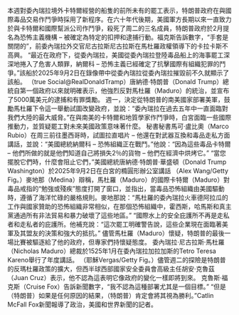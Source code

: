 本週對委內瑞拉境外卡特爾經營的船隻的前所未有的罷工表示，特朗普政府在與國際毒品交易作鬥爭時採用了新程序。在六十年代後期，美國軍方長期以來一直致力於與卡特爾和國際幫派公司作鬥爭，殺死了周二的三名成員，特朗普政府於2月提名為恐怖主義機構 – 被確定為特定的扣押和逮捕行動。福克斯告訴數字，“手套是關閉的”，前委內瑞拉外交官尼古拉斯尼古拉斯在馬杜羅政權領導下的卡拉卡斯不高興。 “最近在政府下，從委內瑞拉，美國從委內瑞拉登陸毒品船上的海事罷工深深地捲入了危害人類罪，納爾科 – 恐怖主義已經確定了抗擊國際有組織犯罪的鬥爭。”該船於2025年9月2日在錄像帶中從委內瑞拉從委內瑞拉摧毀前不久就顯示了該船。 （true Social@RealDonaldTramp）唐納德·特朗普（Donald Trump）總統自第一個政府以來就明確表示，他強烈反對馬杜羅（Maduro）的統治，並宣布了5000萬美元的逮捕和有罪獎勵。 週一，決定從特朗普的南美國家部署美軍，鼓勵馬杜羅下令這一舉動試圖改變政府，並說：“委內瑞拉在過去五年中一直面臨對我們大陸的最大威脅。”在與南美的卡特爾和地質學家作鬥爭時，白宮面臨一些國際推動力，並質疑罷工對未來美國政策意味著什麼。 秘書秘書馬可·盧比奧（Marco Rubio）在周三前往墨西哥時，試圖拉直唱片 – 他還在對武器互換和毒品走私方面講話，並說：“美國總統納爾科 – 恐怖組織正在戰鬥。”他說：“因為這些毒品卡特爾 – 他們所做的就是他們知道自己將損失2％的貨物 – 他們在經濟中烘烤它。” “當您擺脫它們時，什麼會阻止它們，”美國總統唐納德·特朗普·華盛頓（Donald Trump Washington）於2025年9月2日在白宮的橢圓形辦公室講話 （Alex Wang/Getty Fig。）麥地那（Medina）辯稱，馬杜羅（Maduro）的國際卡特爾（Maduro）對毒品戒指的“勉強或殘疾”態度打開了窗口，並指出，當毒品恐怖組織由美國驅動時，遵循了海洋忙碌的嚴格規則。麥地那說：“馬杜羅的委內瑞拉火車德阿拉瓜的工作與國家贊助的恐怖組織非常相似，在那個恐怖組織中，霍西斯，哈馬斯和真主黨通過所有非法貿易和暴力破壞了這些地區。” “國際水上的安全庇護所不再是走私者和走私者的庇護所。他補充說：“這次罷工明確警告說，這些企業現在面臨著美軍及其盟友的決策和強大的抵抗。” 儘管馬杜羅（Maduro）懷疑，特朗普的最後一場比賽被驅逐給了他的政府，但專家們持懷疑態度。 委內瑞拉·尼古拉斯·馬杜羅（Nicholas Maduro）總裁於1525年1月在委內瑞拉加拉加斯的Tetro Teresa Kareno舉行了年度講話。 （耶穌Vergas/Getty Fig。）儘管週二的探險是特朗普的反瑪杜羅政策的擴大，但西半球西部國家安全委員會高級主任胡安·克魯茲（Juan Cruz）表示，他不認為這表明它像政府的變化一樣即將到來。 克魯斯·福克斯（Cruise Fox）告訴新聞數字，“我不認為這種部署尤其是一個目標。” “但是（特朗普）如果是任何原因的結果，（特朗普）肯定會將其視為勝利。”Catlin McFall Fox新聞報導了政治，美國和世界新聞的記者。